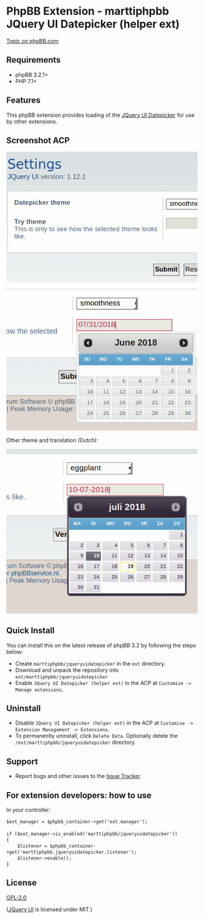 # PhpBB Extension - marttiphpbb JQuery UI Datepicker (helper ext)

[Topic on phpBB.com](https://phpbb.com)

## Requirements

* phpBB 3.2.1+
* PHP 7.1+

## Features

This phpBB extension provides loading of the [JQuery UI Datepicker](http://jqueryui.com/datepicker/) for use by other extensions.

## Screenshot ACP

![ACP](doc/acp_1.png)

![ACP](doc/acp_2.png)

Other theme and translation (Dutch):

![ACP](doc/acp_3.png)

## Quick Install

You can install this on the latest release of phpBB 3.2 by following the steps below:

* Create `marttiphpbb/jqueryuidatepicker` in the `ext` directory.
* Download and unpack the repository into `ext/marttiphpbb/jqueryuidatepicker`
* Enable `JQuery UI Datepicker (helper ext)` in the ACP at `Customise -> Manage extensions`.

## Uninstall

* Disable `JQuery UI Datepicker (helper ext)` in the ACP at `Customise -> Extension Management -> Extensions`.
* To permanently uninstall, click `Delete Data`. Optionally delete the `/ext/marttiphpbb/jqueryuidatepicker` directory.

## Support

* Report bugs and other issues to the [Issue Tracker](https://github.com/marttiphpbb/phpbb-ext-jqueryuidatepicker/issues).

## For extension developers: how to use

In your controller:

    $ext_manager = $phpbb_container->get('ext.manager');

    if ($ext_manager->is_enabled('marttiphpbb/jqueryuidatepicker'))
    {
        $listener = $phpbb_container->get('marttiphpbb.jqueryuidatepicker.listener');
        $listener->enable();
    }

## License

[GPL-2.0](license.txt)

([JQuery UI](http://jqueryui.com) is licensed under MIT.)
